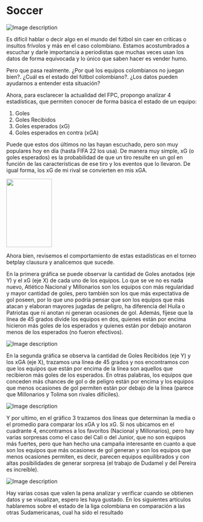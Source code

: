 # Soccer

![Image description](https://dev-to-uploads.s3.amazonaws.com/uploads/articles/19pledsg4j9byhxpdsya.png)

Es difícil hablar o decir algo en el mundo del fútbol sin caer en críticas o insultos frívolos y más en el caso colombiano. Estamos acostumbrados a escuchar y darle importancia a periodistas que muchas veces usan los datos de forma equivocada y lo único que saben hacer es vender humo.

Pero que pasa realmente. ¿Por qué los equipos colombianos no juegan bien?. ¿Cuál es el estado del fútbol colombiano?. ¿Los datos pueden ayudarnos a entender esta situación?

Ahora, para esclarecer la actualidad del FPC, propongo analizar 4 estadísticas, que permiten conocer de forma básica el estado de un equipo:

1. Goles
2. Goles Recibidos
3. Goles esperados (xG)
4. Goles esperados en contra (xGA)

Puede que estos dos últimos no las hayan escuchado, pero son muy populares hoy en día (hasta FIFA 22 los usa).
De manera muy simple, xG (o goles esperados) es la probabilidad de que un tiro resulte en un gol en función de las características de ese tiro y los eventos que lo llevaron. De igual forma, los xG de mi rival se convierten en mis xGA.

<img src="https://media.giphy.com/media/8cyro9Vo2FNhZ5mucq/giphy.gif" width="120" height="180" />


Ahora bien, revisemos el comportamiento de estas estadísticas en el torneo betplay clausura y analicemos que sucede.

En la primera gráfica se puede observar la cantidad de Goles anotados (eje Y) y el xG (eje X) de cada uno de los equipos. Lo que se ve no es nada nuevo, Atlético Nacional y Millonarios son los equipos con más regularidad y mayor cantidad de goles, pero también son los que más expectativa de gol poseen, por lo que uno podría pensar que son los equipos que más atacan y elaboran mayores jugadas de peligro, ha diferencia del Huila o Patriotas que ni anotan ni generan ocasiones de gol. Además, fíjese que la línea de 45 grados divide los equipos en dos, quienes están por encima hicieron más goles de los esperados y quienes están por debajo anotaron menos de los esperados (no fueron efectivos).

![Image description](https://dev-to-uploads.s3.amazonaws.com/uploads/articles/gqsifi97w88dvqrez2dy.png)

En la segunda gráfica se observa la cantidad de Goles Recibidos (eje Y) y los xGA (eje X), trazamos una línea de 45 grados y nos encontramos con que los equipos que están por encima de la línea son aquellos que recibieron más goles de los esperados. En otras palabras, los equipos que conceden más chances de gol o de peligro están por encima y los equipos que menos ocasiones de gol permiten están por debajo de la línea (parece que Millonarios y Tolima son rivales difíciles).


![Image description](https://dev-to-uploads.s3.amazonaws.com/uploads/articles/1agsijnjsl202nyh3ra5.png)

Y por ultimo, en el gráfico 3 trazamos dos líneas que determinan la media o el promedio para comparar los xGA y los xG. Si nos ubicamos en el cuadrante 4, encontramos a los favoritos (Nacional y Millonarios), pero hay varias sorpresas como el caso del Cali o del Junior, que no son equipos más fuertes, pero que han hecho una campaña interesante en cuanto a que son los equipos que más ocasiones de gol generan y son los equipos que menos ocasiones permiten, es decir, parecen equipos equilibrados y con altas posibilidades de generar sorpresa (el trabajo de Dudamel y del Pereira es increíble).

![Image description](https://dev-to-uploads.s3.amazonaws.com/uploads/articles/5kgnu0pti7zc3mh9cgcf.png)

Hay varias cosas que valen la pena analizar y verificar cuando se obtienen datos y se visualizan, espero les haya gustado. En los siguientes artículos hablaremos sobre el estado de la liga colombiana en comparación a las otras Sudamericanas, cual ha sido el resultado
